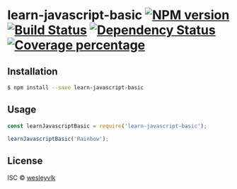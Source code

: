 # learn-javascript-basic [![NPM version][npm-image]][npm-url] [![Build Status][travis-image]][travis-url] [![Dependency Status][daviddm-image]][daviddm-url] [![Coverage percentage][coveralls-image]][coveralls-url]
> 

## Installation

```sh
$ npm install --save learn-javascript-basic
```

## Usage

```js
const learnJavascriptBasic = require('learn-javascript-basic');

learnJavascriptBasic('Rainbow');
```
## License

ISC © [wesleyvlk]()


[npm-image]: https://badge.fury.io/js/learn-javascript-basic.svg
[npm-url]: https://npmjs.org/package/learn-javascript-basic
[travis-image]: https://travis-ci.com/wesleyvlk/learn-javascript-basic.svg?branch=master
[travis-url]: https://travis-ci.com/wesleyvlk/learn-javascript-basic
[daviddm-image]: https://david-dm.org/wesleyvlk/learn-javascript-basic.svg?theme=shields.io
[daviddm-url]: https://david-dm.org/wesleyvlk/learn-javascript-basic
[coveralls-image]: https://coveralls.io/repos/wesleyvlk/learn-javascript-basic/badge.svg
[coveralls-url]: https://coveralls.io/r/wesleyvlk/learn-javascript-basic
